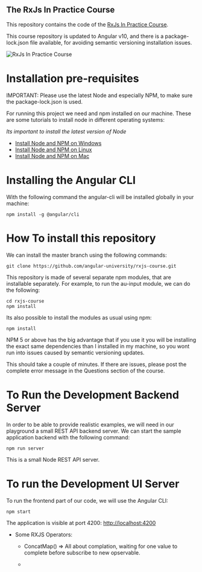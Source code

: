 ## The RxJs In Practice Course

This repository contains the code of the [RxJs In Practice Course](https://angular-university.io/course/rxjs-course).

This course repository is updated to Angular v10, and there is a package-lock.json file available, for avoiding semantic versioning installation issues.

![RxJs In Practice Course](https://s3-us-west-1.amazonaws.com/angular-university/course-images/rxjs-in-practice-course.png)

# Installation pre-requisites

IMPORTANT: Please use the latest Node and especially NPM, to make sure the package-lock.json is used.

For running this project we need and npm installed on our machine. These are some tutorials to install node in different operating systems:

_Its important to install the latest version of Node_

- [Install Node and NPM on Windows](https://www.youtube.com/watch?v=8ODS6RM6x7g)
- [Install Node and NPM on Linux](https://www.youtube.com/watch?v=yUdHk-Dk_BY)
- [Install Node and NPM on Mac](https://www.youtube.com/watch?v=Imj8PgG3bZU)

# Installing the Angular CLI

With the following command the angular-cli will be installed globally in your machine:

    npm install -g @angular/cli

# How To install this repository

We can install the master branch using the following commands:

    git clone https://github.com/angular-university/rxjs-course.git

This repository is made of several separate npm modules, that are installable separately. For example, to run the au-input module, we can do the following:

    cd rxjs-course
    npm install

Its also possible to install the modules as usual using npm:

    npm install

NPM 5 or above has the big advantage that if you use it you will be installing the exact same dependencies than I installed in my machine, so you wont run into issues caused by semantic versioning updates.

This should take a couple of minutes. If there are issues, please post the complete error message in the Questions section of the course.

# To Run the Development Backend Server

In order to be able to provide realistic examples, we will need in our playground a small REST API backend server. We can start the sample application backend with the following command:

    npm run server

This is a small Node REST API server.

# To run the Development UI Server

To run the frontend part of our code, we will use the Angular CLI:

    npm start

The application is visible at port 4200: [http://localhost:4200](http://localhost:4200)

- Some RXJS Operators:

  - ConcatMap() => All about complation, waiting for one value to complete before subscribe to new opservable.

  -

